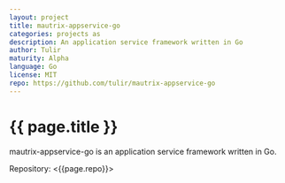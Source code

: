 ```yaml
---
layout: project
title: mautrix-appservice-go
categories: projects as
description: An application service framework written in Go
author: Tulir
maturity: Alpha
language: Go
license: MIT
repo: https://github.com/tulir/mautrix-appservice-go
---
```


# {{ page.title }}
mautrix-appservice-go is an application service framework written in Go.

Repository: <{{page.repo}}>
